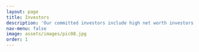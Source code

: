 ```yaml
---
layout: page
title: Investors
description: 'Our committed investors include high net worth investors with multi-decade long expertise in management consulting, entrepreneurship, real estate, and capital markets. For more information, please contact CCP directly.'
nav-menu: false
image: assets/images/pic08.jpg
order: 1
---
```

